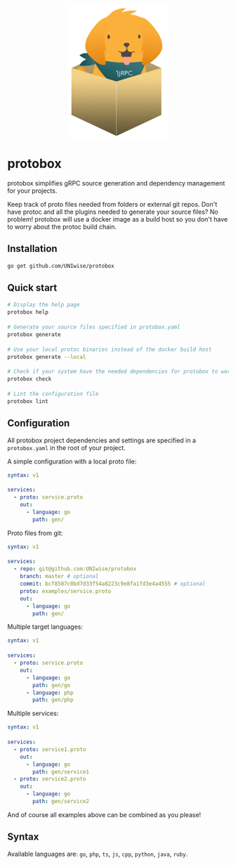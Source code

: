 <div align="center">
<img src="resources/logo.png" height="300">
</div>

# protobox

protobox simplifies gRPC source generation and dependency management for your projects.

Keep track of proto files needed from folders or external git repos. Don't have protoc and all the plugins needed to generate your source files? No problem! protobox will use a docker image as a build host so you don't have to worry about the protoc build chain.

## Installation

```bash
go get github.com/UNIwise/protobox
```

## Quick start

```bash
# Display the help page
protobox help

# Generate your source files specified in protobox.yaml
protobox generate

# Use your local protoc binaries instead of the docker build host
protobox generate --local

# Check if your system have the needed dependencies for protobox to work
protobox check

# Lint the configuration file
protobox lint
```

## Configuration

All protobox project dependencies and settings are specified in a `protobox.yaml` in the root of your project.

A simple configuration with a local proto file:

```yaml
syntax: v1

services:
  - proto: service.proto
    out: 
      - language: go
        path: gen/
```

Proto files from git:

```yaml
syntax: v1

services:
  - repo: git@github.com:UNIwise/protobox
    branch: master # optional
    commit: bcf8507c0bd7d33f54a8223c9e8fa1fd3e4a4555 # optional
    proto: examples/service.proto
    out: 
      - language: go
        path: gen/
```

Multiple target languages:

```yaml
syntax: v1

services:
  - proto: service.proto
    out: 
      - language: go
        path: gen/go
      - language: php
        path: gen/php
```

Multiple services:

```yaml
syntax: v1

services:
  - proto: service1.proto
    out: 
      - language: go
        path: gen/service1
  - proto: service2.proto
    out: 
      - language: go
        path: gen/service2

```

And of course all examples above can be combined as you please! 

## Syntax

Available languages are: `go`, `php`, `ts`, `js`, `cpp`, `python`, `java`, `ruby`.
